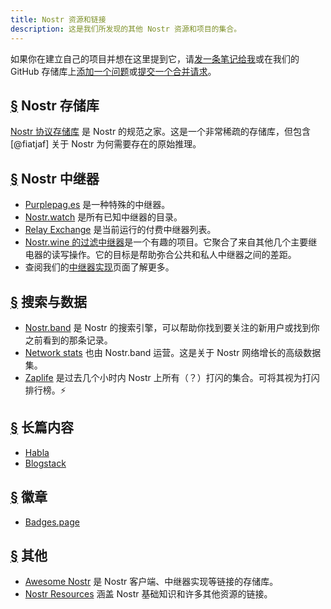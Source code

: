 ```yaml
---
title: Nostr 资源和链接
description: 这是我们所发现的其他 Nostr 资源和项目的集合。
---
```


如果你在建立自己的项目并想在这里提到它，请[发一条笔记给我](https://snort.social/p/npub1zuuajd7u3sx8xu92yav9jwxpr839cs0kc3q6t56vd5u9q033xmhsk6c2uc)或在我们的 GitHub 存储库上[添加一个问题](https://github.com/erskingardner/nostr-how/issues)或[提交一个合并请求](https://github.com/erskingardner/nostr-how/pulls)。

## [§](#nostr-存储库) Nostr 存储库

[Nostr 协议存储库](https://github.com/nostr-protocol/nostr) 是 Nostr 的规范之家。这是一个非常稀疏的存储库，但包含 [@fiatjaf] 关于 Nostr 为何需要存在的原始推理。

## [§](#nostr-中继器) Nostr 中继器

-   [Purplepag.es](https://purplepag.es/what) 是一种特殊的中继器。
-   [Nostr.watch](https://nostr.watch/relays/find) 是所有已知中继器的目录。
-   [Relay Exchange](https://relay.exchange/) 是当前运行的付费中继器列表。
-   [Nostr.wine 的过滤中继器](https://nostr-wine.github.io/filter-relay/)是一个有趣的项目。它聚合了来自其他几个主要继电器的读写操作。它的目标是帮助弥合公共和私人中继器之间的差距。
-   查阅我们的[中继器实现](/cn/relay-implementations)页面了解更多。

## [§](#搜索数据) 搜索与数据

-   [Nostr.band](https://nostr.band) 是 Nostr 的搜索引擎，可以帮助你找到要关注的新用户或找到你之前看到的那条记录。
-   [Network stats](https://stats.nostr.band) 也由 Nostr.band 运营。这是关于 Nostr 网络增长的高级数据集。
-   [Zaplife](https://zaplife.lol) 是过去几个小时内 Nostr 上所有（？）打闪的集合。可将其视为打闪排行榜。⚡

## [§](#长篇内容) 长篇内容

-   [Habla](https://habla.news)
-   [Blogstack](https://blogstack.io/)

## [§](#徽章) 徽章

-   [Badges.page](https://badges.page/)

## [§](#其他) 其他

-   [Awesome Nostr](https://www.nostr.net) 是 Nostr 客户端、中继器实现等链接的存储库。
-   [Nostr Resources](https://nostr-resources.com) 涵盖 Nostr 基础知识和许多其他资源的链接。
